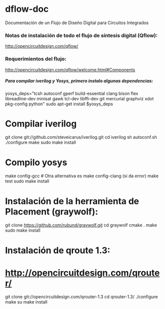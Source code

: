 # dflow-doc
Documentación de un Flujo de Diseño Digital para Circuitos Integrados
### Notas de instalación de todo el flujo de síntesis digital (Qflow):
http://opencircuitdesign.com/qflow/
### Requerimientos del flujo:
 http://opencircuitdesign.com/qflow/welcome.html#Components

##### Para compilar iverilog y Yosys, primero instalo algunas dependencias:
yosys_deps="tcsh autoconf gperf build-essential clang bison flex libreadline-dev minisat gawk tcl-dev libffi-dev git mercurial graphviz xdot pkg-config python"
sudo apt-get install $yosys_deps


# Compilar iverilog

git clone git://github.com/steveicarus/iverilog.git
cd iverilog
sh autoconf.sh
./configure
make
sudo make install

# Compilo yosys
make config-gcc # Otra alternativa es make config-clang (si da error)
make test
sudo make install
 
# Instalación de la herramienta de  Placement (graywolf):
git clone https://github.com/rubund/graywolf.git
cd graywolf
cmake .
make
sudo make install

# Instalación de qroute 1.3:
# http://opencircuitdesign.com/qrouter/
git clone git://opencircuitdesign.com/qrouter-1.3 
cd qrouter-1.3/
./configure 
make
su make install
 
 
